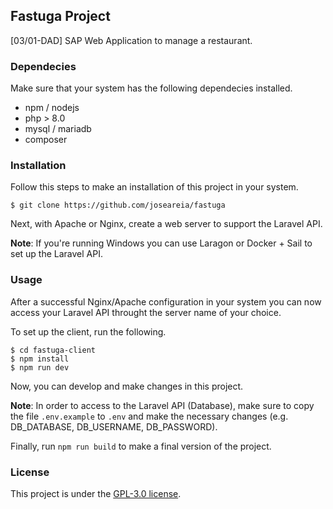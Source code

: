 ## Fastuga Project

[03/01-DAD] SAP Web Application to manage a restaurant.

### Dependecies

Make sure that your system has the following dependecies installed.

- npm / nodejs
- php > 8.0
- mysql / mariadb
- composer

### Installation

Follow this steps to make an installation of this project in your system.

```shell
$ git clone https://github.com/joseareia/fastuga
```

Next, with Apache or Nginx, create a web server to support the Laravel API.

**Note**: If you're running Windows you can use Laragon or Docker + Sail to set up the Laravel API.

### Usage

After a successful Nginx/Apache configuration in your system you can now access your Laravel API throught the server name of your choice.

To set up the client, run the following.

```shell
$ cd fastuga-client
$ npm install
$ npm run dev
```

Now, you can develop and make changes in this project.

**Note**: In order to access to the Laravel API (Database), make sure to copy the file `.env.example` to `.env` and make the necessary changes (e.g. DB_DATABASE, DB_USERNAME, DB_PASSWORD).

Finally, run `npm run build` to make a final version of the project.

### License

This project is under the [GPL-3.0 license](https://www.gnu.org/licenses/gpl-3.0.en.html).
